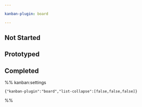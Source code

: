 ```yaml
---

kanban-plugin: board

---
```


## Not Started



## Prototyped



## Completed





%% kanban:settings
```
{"kanban-plugin":"board","list-collapse":[false,false,false]}
```
%%